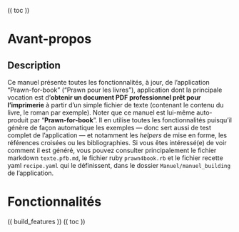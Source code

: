 (( toc ))
# Avant-propos
## Description
Ce manuel présente toutes les fonctionnalités, à jour, de l’application “Prawn-for-book” (“Prawn pour les livres”), application dont la principale vocation est d’**obtenir un document PDF professionnel prêt pour l’imprimerie** à partir d’un simple fichier de texte (contenant le contenu du livre, le roman par exemple).
Noter que ce manuel est lui-même auto-produit par “**Prawn-for-book**”. Il en utilise toutes les fonctionnalités puisqu’il génère de façon automatique les exemples — donc sert aussi de test complet de l’application — et notamment les *helpers* de mise en forme, les références croisées ou les bibliographies.
Si vous êtes intéressé(e) de voir comment il est généré, vous pouvez consulter principalement le fichier markdown `texte.pfb.md`, le fichier ruby `prawn4book.rb` et le fichier recette yaml `recipe.yaml` qui le définissent, dans le dossier `Manuel/manuel_building` de l’application.

# Fonctionnalités
(( build_features ))
(( toc ))
